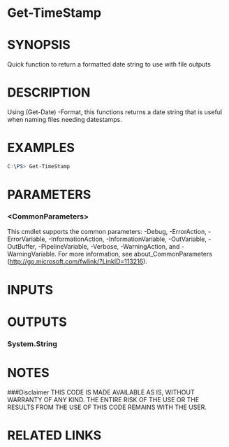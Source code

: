 # Get-TimeStamp# SYNOPSISQuick function to return a formatted date string to use with file outputs# DESCRIPTIONUsing (Get-Date) -Format, this functions returns a date string that is useful when naming files needing datestamps.# EXAMPLES```powershellC:\PS> Get-TimeStamp```# PARAMETERS### \<CommonParameters\>This cmdlet supports the common parameters: -Debug, -ErrorAction, -ErrorVariable, -InformationAction, -InformationVariable, -OutVariable, -OutBuffer, -PipelineVariable, -Verbose, -WarningAction, and -WarningVariable. For more information, see about_CommonParameters (http://go.microsoft.com/fwlink/?LinkID=113216).# INPUTS# OUTPUTS### System.String# NOTES###DisclaimerTHIS CODE IS MADE AVAILABLE AS IS, WITHOUT WARRANTY OF ANY KIND. THE ENTIRE RISK OF THE USE OR THE RESULTS FROM THE USE OF THIS CODE REMAINS WITH THE USER.# RELATED LINKS